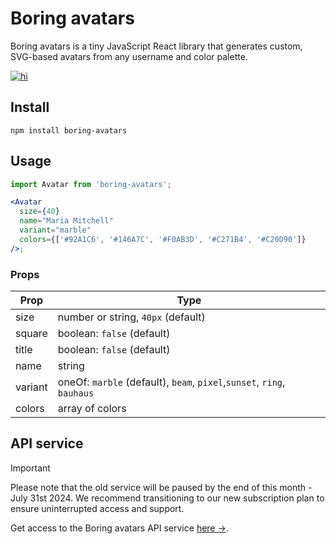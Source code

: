 # Boring avatars

Boring avatars is a tiny JavaScript React library that generates custom, SVG-based avatars from any username and color palette.
<a href="https://www.npmjs.com/package/boring-avatars">

![hi](https://badgen.net/npm/v/boring-avatars)

</a>

## Install

```
npm install boring-avatars
```

## Usage

```jsx
import Avatar from 'boring-avatars';

<Avatar
  size={40}
  name="Maria Mitchell"
  variant="marble"
  colors={['#92A1C6', '#146A7C', '#F0AB3D', '#C271B4', '#C20D90']}
/>;
```

### Props

| Prop    | Type                                                                   |
| ------- | ---------------------------------------------------------------------- |
| size    | number or string, `40px` (default)                                     |
| square  | boolean: `false` (default)                                             |
| title   | boolean: `false` (default)                                             |
| name    | string                                                                 |
| variant | oneOf: `marble` (default), `beam`, `pixel`,`sunset`, `ring`, `bauhaus` |
| colors  | array of colors                                                        |



## API service

> [!IMPORTANT]  
> Please note that the old service will be paused by the end of this month - July 31st 2024. We recommend transitioning to our new subscription plan to ensure uninterrupted access and support.

Get access to the Boring avatars API service [here →](https://boringdesigners.gumroad.com/l/boring-avatars-service).
